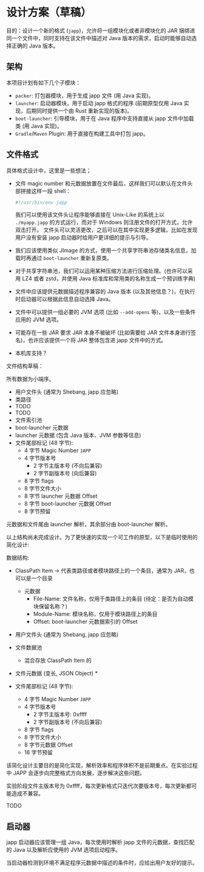 # 设计方案（草稿）

目的：设计一个新的格式 (`japp`)，允许将一组模块化或者非模块化的 JAR 捆绑进同一个文件中，同时支持在该文件中描述对 Java 版本的需求，启动时能够自动选择正确的 Java 版本。

## 架构

本项目计划有如下几个子模块：

* `packer`: 打包器模块，用于生成 japp 文件 (用 Java 实现)。
* `launcher`: 启动器模块，用于启动 japp 格式的程序 (前期原型仅用 Java 实现，后期同时提供一个由 Rust 重新实现的版本)。
* `boot-launcher`: 引导模块，用于在 Java 程序中支持直接从 japp 文件中加载类 (用 Java 实现)。
* `Gradle`/`Maven` Plugin: 用于直接在构建工具中打包 japp。

## 文件格式

具体格式设计中，这里是一些想法；

* 文件 magic number 和元数据放置在文件最后，这样我们可以默认在文件头部拼接这样一段 shell：
    
    ```bash
    #!/usr/bin/env japp
    ```
  
    我们可以使用该文件头让程序能够直接在 Unix-Like 的系统上以 `./myapp.japp` 的方式运行，而对于 Windows 则注册文件的打开方式，允许双击打开。
    文件头可以灵活更改，之后可以在其中实现更多逻辑，比如在发现用户没有安装 japp 启动器时给用户更详细的提示与引导。

* 我们应该使用类似 JImage 的方式，使用一个共享字符串池存储类名信息，加载时再通过 `boot-launcher` 重新复原类。
* 对于共享字符串池，我们可以运用某种压缩方法进行压缩处理。(也许可以采用 LZ4 或者 zstd，并使用 Java 标准库和常用类的名称生成一个预训练字典)
* 文件中应该提供元数据描述程序兼容的 Java 版本 (以及其他信息？)，在执行时启动器可以根据此信息自动选择 Java。
* 文件中可以提供一组必要的 JVM 选项 (比如 `--add-opens` 等)，以及一些条件应用的 JVM 选项。
* 可能存在一些 JAR 要求 JAR 本身不被破坏 (比如需要给 JAR 文件本身进行签名)，也许应该提供一个将 JAR 整体包含进 japp 文件中的方式。
* 本机库支持？

文件结构草稿：

所有数据为小端序。

* 用户文件头 (通常为 Shebang, japp 应忽略)
* 类路径
* TODO
* TODO
* 文件索引池
* boot-launcher 元数据
* launcher 元数据 (包含 Java 版本、JVM 参数等信息)
* 文件尾部标记 (48 字节):
  * 4 字节 Magic Number `JAPP`
  * 4 字节版本号
    * 2 字节主版本号 (不向后兼容)
    * 2 字节副版本号 (向后兼容)
  * 8 字节 flags
  * 8 字节文件大小
  * 8 字节 launcher 元数据 Offset
  * 8 字节 boot-launcher 元数据 Offset
  * 8 字节预留

元数据和文件尾由 launcher 解析，其余部分由 boot-launcher 解析。 

以上结构尚未完成设计。为了更快速的实现一个可工作的原型，以下是临时使用的简化设计:

数据结构: 

* ClassPath Item -> 代表类路径或者模块路径上的一个条目，通常为 JAR，也可以是一个目录
  * 元数据
    * File-Name: 文件名称，仅用于类路径上的条目 (待定：是否为自动模块保留名称？)
    * Module-Name: 模块名称，仅用于模块路径上的条目
    * Offset: boot-launcher 元数据索引的 Offset

* 用户文件头 (通常为 Shebang, japp 应忽略)
* 文件数据池
  * 混合存放 ClassPath Item 的
* 文件元数据 (变长, JSON Object)
  * 
* 文件尾部标记 (48 字节):
  * 4 字节 Magic Number `JAPP`
  * 4 字节版本号
    * 2 字节主版本号: 0xffff
    * 2 字节副版本号 (不向后兼容)
  * 8 字节 flags
  * 8 字节文件大小
  * 8 字节元数据 Offset
  * 16 字节预留

该简化设计主要目的是简化实现，解析效率和程序体积不是前期重点。在实验过程中 JAPP 会逐步向完整格式方向发展，逐步解决这些问题。

实验阶段文件主版本号为 0xffff，每次更新格式只迭代次要版本号，每次更新都可能造成不兼容。

TODO

## 启动器

japp 启动器应该管理一组 Java，每次使用时解析 japp 文件的元数据，查找匹配的 Java 以及解析应使用的 JVM 选项启动程序。

当启动器检测到环境不满足程序元数据中描述的条件时，应给出用户友好的提示。
